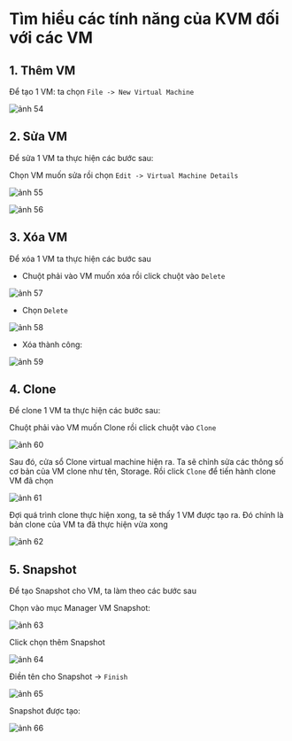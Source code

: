 # Tìm hiểu các tính năng của KVM đối với các VM

## 1. Thêm VM

Để tạo 1 VM: ta chọn `File -> New Virtual Machine`

![ảnh 54](/QuyenNV/14.KVM/images/anh36.png)

## 2. Sửa VM

Để sửa 1 VM ta thực hiện các bước sau:

Chọn VM muốn sửa rồi chọn `Edit -> Virtual Machine Details`

![ảnh 55](/QuyenNV/14.KVM/images/anh54.png)

![ảnh 56](/QuyenNV/14.KVM/images/anh55.png)

## 3. Xóa VM

Để xóa 1 VM ta thực hiện các bước sau

- Chuột phải vào VM muốn xóa rồi click chuột vào `Delete` 

![ảnh 57](/QuyenNV/14.KVM/images/anh56.png)

- Chọn `Delete`

![ảnh 58](/QuyenNV/14.KVM/images/anh57.png)

- Xóa thành công:

![ảnh 59](/QuyenNV/14.KVM/images/anh58.png)

## 4. Clone

Để clone 1 VM ta thực hiện các bước sau:

Chuột phải vào VM muốn Clone rồi click chuột vào `Clone`

![ảnh 60](/QuyenNV/14.KVM/images/anh59.png)

Sau đó, cửa sổ Clone virtual machine hiện ra. Ta sẽ chỉnh sửa các thông số cơ bản của VM clone như tên, Storage. Rồi click `Clone` để tiến hành clone VM đã chọn

![ảnh 61](/QuyenNV/14.KVM/images/anh60.png)

Đợi quá trình clone thực hiện xong, ta sẽ thấy 1 VM được tạo ra. Đó chính là bản clone của VM ta đã thực hiện vừa xong

![ảnh 62](/QuyenNV/14.KVM/images/anh61.png)

## 5. Snapshot

Để tạo Snapshot cho VM, ta làm theo các bước sau

Chọn vào mục Manager VM Snapshot:

![ảnh 63](/QuyenNV/14.KVM/images/anh45.png)

Click chọn thêm Snapshot

![ảnh 64](/QuyenNV/14.KVM/images/anh46.png)

Điền tên cho Snapshot -> `Finish`

![ảnh 65](/QuyenNV/14.KVM/images/anh47.png)

Snapshot được tạo:

![ảnh 66](/QuyenNV/14.KVM/images/anh48.png)


